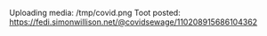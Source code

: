 Uploading media: /tmp/covid.png
Toot posted: https://fedi.simonwillison.net/@covidsewage/110208915686104362
